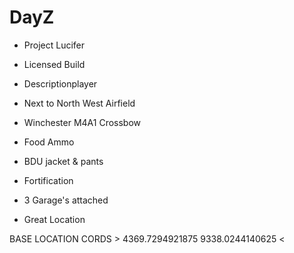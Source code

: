 # DayZ
- Project Lucifer 
- Licensed Build

- Descriptionplayer 
- Next to North West Airfield
- Winchester M4A1 Crossbow
- Food Ammo 
- BDU jacket & pants 
- Fortification
- 3 Garage's attached
- Great Location

BASE LOCATION CORDS > 4369.7294921875 9338.0244140625 <
